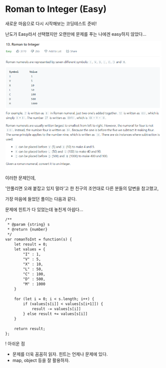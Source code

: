 # Roman to Integer (Easy)

새로운 마음으로 다시 시작해보는 코딩테스트 준비!

&#x20;난도가 Easy라서 선택했지만 오랜만에 문제를 푸는 나에겐 easy하지 않았다...

&#x20;    &#x20;

![](../.gitbook/assets/1.PNG)

이러한 문제인데,

'안풀리면 오래 붙잡고 있지 말라'고 한 친구의 조언대로 다른 분들의 답변을 참고했고,

가장 마음에 들었던 풀이는 다음과 같다.

문제에 힌트가 다 있었는데 놓친게 아쉽다...

```
/**
 * @param {string} s
 * @return {number}
 */
var romanToInt = function(s) {
    let result = 0;
    let values = {
        "I" : 1,
        "V" : 5,
        "X" : 10,
        "L" : 50,
        "C" : 100,
        "D" : 500,
        "M" : 1000
    }
    
    for (let i = 0; i < s.length; i++) {
        if (values[s[i]] < values[s[i+1]]) {
            result -= values[s[i]]
        } else result += values[s[i]]
    }
    
    return result;
};
```

&#x20;! 아쉬운 점

* 문제를 더욱 꼼꼼히 읽자. 힌트는 언제나 문제에 있다.
* map, object 등을 잘 활용하자.          &#x20;
